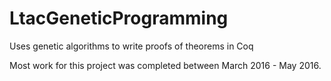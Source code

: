 # LtacGeneticProgramming
Uses genetic algorithms to write proofs of theorems in Coq

Most work for this project was completed between March 2016 - May 2016.
